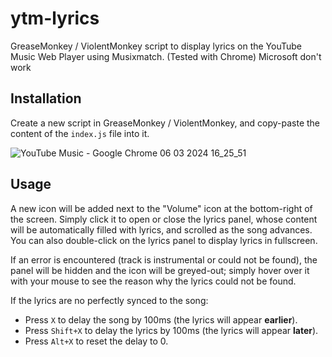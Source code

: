# ytm-lyrics
GreaseMonkey / ViolentMonkey script to display lyrics on the YouTube Music Web Player using Musixmatch.
(Tested with Chrome)
Microsoft don't work
## Installation
Create a new script in GreaseMonkey / ViolentMonkey, and copy-paste the content of the `index.js` file
into it.

![YouTube Music - Google Chrome 06 03 2024 16_25_51](https://github.com/ProComGameS/ytm-lyrics-v2/assets/147753434/e7f3cad7-04f8-4a4f-8875-f2befc5d6fc1)

## Usage
A new icon will be added next to the "Volume" icon at the bottom-right of the screen. Simply
click it to open or close the lyrics panel, whose content will be automatically filled with lyrics,
and scrolled as the song advances.  
You can also double-click on the lyrics panel to display lyrics in fullscreen.

If an error is encountered (track is instrumental or could not be found), the panel will be hidden
and the icon will be greyed-out; simply hover over it with your mouse to see the reason why
the lyrics could not be found.

If the lyrics are no perfectly synced to the song:
- Press `X` to delay the song by 100ms (the lyrics will appear **earlier**).
- Press `Shift+X` to delay the lyrics by 100ms (the lyrics will appear **later**).
- Press `Alt+X` to reset the delay to 0.
